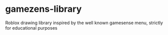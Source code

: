 # gamezens-library
Roblox drawing library inspired by the well known gamesense menu, strictly for educational purposes
